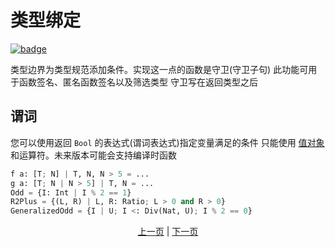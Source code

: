 # 类型绑定

[![badge](https://img.shields.io/endpoint.svg?url=https%3A%2F%2Fgezf7g7pd5.execute-api.ap-northeast-1.amazonaws.com%2Fdefault%2Fsource_up_to_date%3Fowner%3Derg-lang%26repos%3Derg%26ref%3Dmain%26path%3Ddoc/EN/syntax/type/19_bound.md%26commit_hash%3D44d7784aac3550ba97c8a1eaf20b9264b13d4134)](https://gezf7g7pd5.execute-api.ap-northeast-1.amazonaws.com/default/source_up_to_date?owner=erg-lang&repos=erg&ref=main&path=doc/EN/syntax/type/19_bound.md&commit_hash=44d7784aac3550ba97c8a1eaf20b9264b13d4134)

类型边界为类型规范添加条件。实现这一点的函数是守卫(守卫子句)
此功能可用于函数签名、匿名函数签名以及筛选类型
守卫写在返回类型之后

## 谓词

您可以使用返回 `Bool` 的表达式(谓词表达式)指定变量满足的条件
只能使用 [值对象](./08_value.md) 和运算符。未来版本可能会支持编译时函数

```python
f a: [T; N] | T, N, N > 5 = ...
g a: [T; N | N > 5] | T, N = ...
Odd = {I: Int | I % 2 == 1}
R2Plus = {(L, R) | L, R: Ratio; L > 0 and R > 0}
GeneralizedOdd = {I | U; I <: Div(Nat, U); I % 2 == 0}
```

<p align='center'>
    <a href='./18_mut.md'>上一页</a> | <a href='./20_compound.md'>下一页</a>
</p>